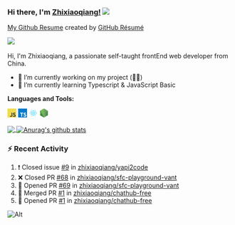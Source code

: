 ### Hi there, I'm [Zhixiaoqiang!](https://zhixiaoqiang.github.io/zhixiaoqiang) <img src="https://media.giphy.com/media/hvRJCLFzcasrR4ia7z/giphy.gif" width="25">
[My Github Resume](https://resume.github.io/?zhixiaoqiang) created by [GitHub Résumé](https://github.com/resume/resume.github.com)

![](https://komarev.com/ghpvc/?username=zhixiaoqiang&color=green)
<br />

Hi, I'm Zhixiaoqiang, a passionate self-taught frontEnd web developer from China.

- 🔭 I’m currently working on my project (🤖🤖)
- 🌱 I’m currently learning Typescript & JavaScript Basic

**Languages and Tools:**  

<code><img height="20" src="https://raw.githubusercontent.com/github/explore/80688e429a7d4ef2fca1e82350fe8e3517d3494d/topics/javascript/javascript.png"></code>
<code><img height="20" src="https://raw.githubusercontent.com/github/explore/80688e429a7d4ef2fca1e82350fe8e3517d3494d/topics/typescript/typescript.png"></code>
<code><img height="20" src="https://raw.githubusercontent.com/github/explore/80688e429a7d4ef2fca1e82350fe8e3517d3494d/topics/react/react.png"></code>
<code><img height="20" src="https://raw.githubusercontent.com/github/explore/80688e429a7d4ef2fca1e82350fe8e3517d3494d/topics/nodejs/nodejs.png"></code>

<a href="https://github.com/zhixiaoqiang/zhixiaoqiang">
  <!-- Change the `github-readme-stats.vercel.app` to `github-readme-stats.vercel.app`  -->
  <img align="center" src="https://github-readme-stats.vercel.app/api/top-langs/?username=zhixiaoqiang&theme=radical" />
</a>
<a href="https://github.com/zhixiaoqiang/zhixiaoqiang">
  <img align="center" src="https://github-readme-stats.vercel.app/api?username=zhixiaoqiang&show_icons=true&theme=radical&line_height=40&count_private=true&include_all_commits=true" alt="Anurag's github stats" />
</a>


### :zap: Recent Activity

<!--START_SECTION:activity-->
1. ❗️ Closed issue [#9](https://github.com/zhixiaoqiang/yapi2code/issues/9) in [zhixiaoqiang/yapi2code](https://github.com/zhixiaoqiang/yapi2code)
2. ❌ Closed PR [#68](https://github.com/zhixiaoqiang/sfc-playground-vant/pull/68) in [zhixiaoqiang/sfc-playground-vant](https://github.com/zhixiaoqiang/sfc-playground-vant)
3. 💪 Opened PR [#69](https://github.com/zhixiaoqiang/sfc-playground-vant/pull/69) in [zhixiaoqiang/sfc-playground-vant](https://github.com/zhixiaoqiang/sfc-playground-vant)
4. 🎉 Merged PR [#1](https://github.com/zhixiaoqiang/chathub-free/pull/1) in [zhixiaoqiang/chathub-free](https://github.com/zhixiaoqiang/chathub-free)
5. 💪 Opened PR [#1](https://github.com/zhixiaoqiang/chathub-free/pull/1) in [zhixiaoqiang/chathub-free](https://github.com/zhixiaoqiang/chathub-free)
<!--END_SECTION:activity-->
![Alt](https://repobeats.axiom.co/api/embed/a5f334c4d3696f2add1fcd0dacb9b5fd7331b504.svg "Repobeats analytics image")

